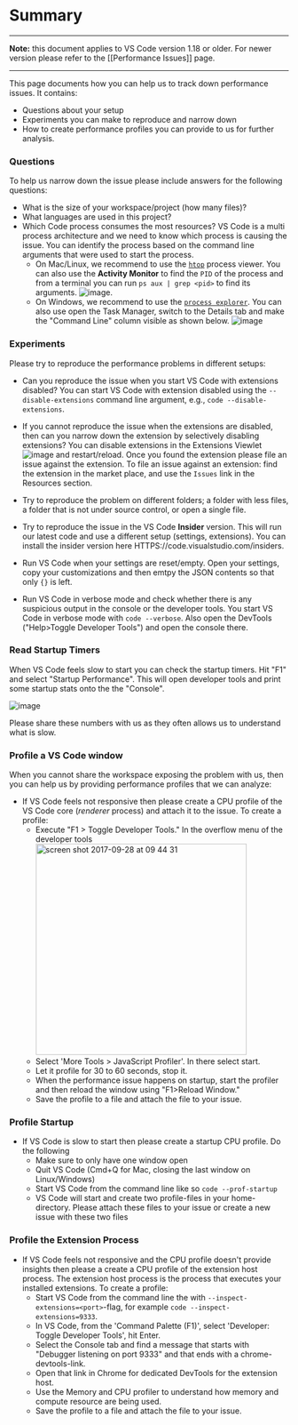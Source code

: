 # Summary

---

**Note:** this document applies to VS Code version 1.18 or older. For newer
version please refer to the [[Performance Issues]] page.

---

This page documents how you can help us to track down performance issues. It
contains:

-   Questions about your setup
-   Experiments you can make to reproduce and narrow down
-   How to create performance profiles you can provide to us for further
    analysis.

### Questions

To help us narrow down the issue please include answers for the following
questions:

-   What is the size of your workspace/project (how many files)?
-   What languages are used in this project?
-   Which Code process consumes the most resources? VS Code is a multi process
    architecture and we need to know which process is causing the issue. You can
    identify the process based on the command line arguments that were used to
    start the process.
    -   On Mac/Linux, we recommend to use the [`htop`](HTTP://hisham.hm/htop/)
        process viewer. You can also use the **Activity Monitor** to find the
        `PID` of the process and from a terminal you can run
        `ps aux | grep <pid>` to find its arguments.
        ![`image`](https://cloud.githubusercontent.com/assets/900690/18907063/65806550-856a-11e6-8b2e-83da9111445d.png).
    -   On Windows, we recommend to use the
        [`process explorer`](https://docs.microsoft.com/en-us/sysinternals/downloads/process-explorer).
        You can also use open the Task Manager, switch to the Details tab and
        make the "Command Line" column visible as shown below.
        ![`image`](https://user-images.githubusercontent.com/172399/31660413-9fac1f02-b337-11e7-96fb-859c659b28f9.png)

### Experiments

Please try to reproduce the performance problems in different setups:

-   Can you reproduce the issue when you start VS Code with extensions disabled?
    You can start VS Code with extension disabled using the
    `--disable-extensions` command line argument, e.g.,
    `code --disable-extensions`.

-   If you cannot reproduce the issue when the extensions are disabled, then can
    you narrow down the extension by selectively disabling extensions? You can
    disable extensions in the Extensions Viewlet
    ![`image`](https://user-images.githubusercontent.com/172399/31659646-243280d4-b335-11e7-9980-8666a32dba52.png)
    and restart/reload. Once you found the extension please file an issue
    against the extension. To file an issue against an extension: find the
    extension in the market place, and use the `Issues` link in the Resources
    section.

-   Try to reproduce the problem on different folders; a folder with less files,
    a folder that is not under source control, or open a single file.

-   Try to reproduce the issue in the VS Code **Insider** version. This will run
    our latest code and use a different setup (settings, extensions). You can
    install the insider version here HTTPS://code.visualstudio.com/insiders.

-   Run VS Code when your settings are reset/empty. Open your settings, copy
    your customizations and then emtpy the JSON contents so that only `{}` is
    left.

-   Run VS Code in verbose mode and check whether there is any suspicious output
    in the console or the developer tools. You start VS Code in verbose mode
    with `code --verbose`. Also open the DevTools ("Help>Toggle Developer
    Tools") and open the console there.

### Read Startup Timers

When VS Code feels slow to start you can check the startup timers. Hit "F1" and
select "Startup Performance". This will open developer tools and print some
startup stats onto the the "Console".

![`image`](https://user-images.githubusercontent.com/172399/32089769-3df19924-baec-11e7-9654-e199e1ab8c92.png)

Please share these numbers with us as they often allows us to understand what is
slow.

### Profile a VS Code window

When you cannot share the workspace exposing the problem with us, then you can
help us by providing performance profiles that we can analyze:

-   If VS Code feels not responsive then please create a CPU profile of the VS
    Code core (_renderer_ process) and attach it to the issue. To create a
    profile:
    -   Execute "F1 > Toggle Developer Tools." In the overflow menu of the
        developer tools
        <img width="380" alt="screen shot 2017-09-28 at 09 44 31" src="https://user-images.githubusercontent.com/1794099/30954796-d1be9e30-a431-11e7-959e-495d234c37c6.png">
    -   Select 'More Tools > JavaScript Profiler'. In there select start.
    -   Let it profile for 30 to 60 seconds, stop it.
    -   When the performance issue happens on startup, start the profiler and
        then reload the window using "F1>Reload Window."
    -   Save the profile to a file and attach the file to your issue.

### Profile Startup

-   If VS Code is slow to start then please create a startup CPU profile. Do the
    following
    -   Make sure to only have one window open
    -   Quit VS Code (Cmd+Q for Mac, closing the last window on Linux/Windows)
    -   Start VS Code from the command line like so `code --prof-startup`
    -   VS Code will start and create two profile-files in your home-directory.
        Please attach these files to your issue or create a new issue with these
        two files

### Profile the Extension Process

-   If VS Code feels not responsive and the CPU profile doesn't provide insights
    then please a create a CPU profile of the extension host process. The
    extension host process is the process that executes your installed
    extensions. To create a profile:
    -   Start VS Code from the command line the with
        `--inspect-extensions=<port>`-flag, for example
        `code --inspect-extensions=9333`.
    -   In VS Code, from the 'Command Palette (F1)', select 'Developer: Toggle
        Developer Tools', hit Enter.
    -   Select the Console tab and find a message that starts with "Debugger
        listening on port 9333" and that ends with a chrome-devtools-link.
    -   Open that link in Chrome for dedicated DevTools for the extension host.
    -   Use the Memory and CPU profiler to understand how memory and compute
        resource are being used.
    -   Save the profile to a file and attach the file to your issue.
